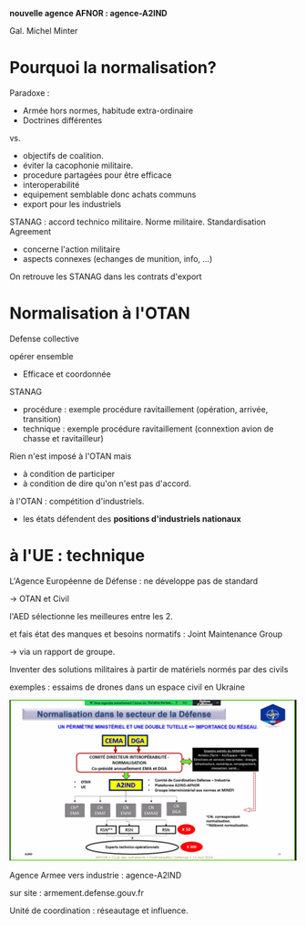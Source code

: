 **nouvelle agence AFNOR : agence-A2IND**

Gal. Michel Minter

# Pourquoi la normalisation?

Paradoxe :

* Armée hors normes, habitude extra-ordinaire
* Doctrines différentes

vs.

* objectifs de coalition.
* éviter la cacophonie militaire.
* procedure partagées pour être efficace
* interoperabilité
* equipement semblable donc achats communs
* export pour les industriels

STANAG : accord technico militaire. Norme militaire. Standardisation Agreement

- concerne l'action militaire
- aspects connexes (echanges de munition, info, ...)

On retrouve les STANAG dans les contrats d'export

# Normalisation à l'OTAN

Defense collective

opérer ensemble

- Efficace et coordonnée

STANAG

- procédure : exemple procédure ravitaillement (opération, arrivée, transition)
- technique : exemple procédure ravitaillement (connextion avion de chasse et ravitailleur)

Rien n'est imposé à l'OTAN mais

- à condition de participer
- à condition de dire qu'on n'est pas d'accord.

à l'OTAN : compétition d'industriels.

- les états défendent des **positions d'industriels nationaux**

# à l'UE : technique

L'Agence Européenne de Défense : ne développe pas de standard

-> OTAN et Civil

l'AED sélectionne les meilleures entre les 2.

et fais état des manques et besoins normatifs : Joint Maintenance Group

-> via un rapport de groupe.

Inventer des solutions militaires à partir de matériels normés par des civils

exemples : essaims de drones dans un espace civil en Ukraine

![Alt text](image.png)

Agence Armee vers industrie : agence-A2IND

sur site : armement.defense.gouv.fr

Unité de coordination : réseautage et influence.

